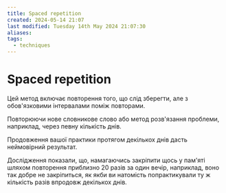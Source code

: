 ```yaml
---
title: Spaced repetition
created: 2024-05-14 21:07
last modified: Tuesday 14th May 2024 21:07:30
aliases: 
tags:
  - techniques
---
```

# Spaced repetition

Цей метод включає повторення того, що слід зберегти, але з обов'язковими інтервалами поміж повторами.

Повторюючи нове словникове слово або метод розв'язання проблеми, наприклад, через певну кількість днів.

Продовження вашої практики протягом декількох днів дасть неймовірний результат.

Дослідження показали, що, намагаючись закріпити щось у пам'яті шляхом повторення приблизно 20 разів за один вечір, наприклад, воно так добре не закріпиться, як якби ви натомість попрактикували ту ж кількість разів впродовж декількох днів.